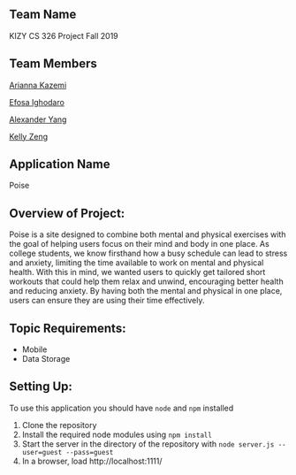 ## Team Name
 KIZY
 CS 326 Project Fall 2019
 
 ## Team Members

[Arianna Kazemi](team/ARIANNA_KAZEMI.md)

[Efosa Ighodaro](team/EFOSA_IGHODARO.md) 

[Alexander Yang](team/ALEXANDER_YANG.md)

[Kelly Zeng](team/KELLY_ZENG.md)
 
## Application Name
 Poise

## Overview of Project:
Poise is a site designed to combine both mental and physical exercises with the goal of helping users focus on their mind and body in one place. As college students, we know firsthand how a busy schedule can lead to stress and anxiety, limiting the time available to work on mental and physical health. With this in mind, we wanted users to quickly get tailored short workouts that could help them relax and unwind, encouraging better health and reducing anxiety. By having both the mental and physical in one place, users can ensure they are using their time effectively.

## Topic Requirements:
* Mobile 
* Data Storage

## Setting Up:
To use this application you should have `node` and `npm` installed 
1. Clone the repository  
2. Install the required node modules using `npm install`
3. Start the server in the directory of the repository with `node server.js --user=guest --pass=guest`
4. In a browser, load http://localhost:1111/

